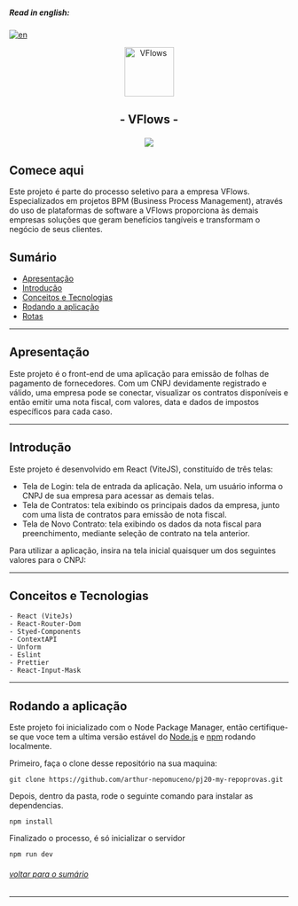 ##### **Read in english:**
[![en](https://img.shields.io/badge/lang-en-blue.svg)](https://github.com/arthur-nepomuceno/pj20-my-repoprovas/blob/master/README.md)

<p align="center">
   <img src="https://notion-emojis.s3-us-west-2.amazonaws.com/prod/svg-twitter/1f4dd.svg" alt="VFlows" style="width: 89px; height: 89px"/>
</p>

## <p align = "center">  - VFlows - </p>

<p align = "center">
   <img src="https://img.shields.io/badge/autor-Arthur Nepomuceno-093D04?style=flat-square" />
</p>

## Comece aqui

Este projeto é parte do processo seletivo para a empresa VFlows.
Especializados em projetos BPM (Business Process Management), através do uso de plataformas de software 
a VFlows proporciona às demais empresas soluções que geram benefícios tangíveis e transformam o negócio de seus clientes. 

## Sumário
   - [Apresentação](#apresentação)
   - [Introdução](#introdução)
   - [Conceitos e Tecnologias](#conceitos-e-tecnologias)
   - [Rodando a aplicação](#rodando-a-aplicação)
   - [Rotas](#rotas)

***


## Apresentação
   Este projeto é o front-end de uma aplicação para emissão de folhas de pagamento de fornecedores.
   Com um CNPJ devidamente registrado e válido, uma empresa pode se conectar, visualizar os contratos disponíveis
   e então emitir uma nota fiscal, com valores, data e dados de impostos específicos para cada caso.
   
***

## Introdução
   Este projeto é desenvolvido em React (ViteJS), constituído de três telas:
   - Tela de Login: tela de entrada da aplicação. Nela, um usuário informa o CNPJ de sua empresa para acessar as demais telas.
   - Tela de Contratos: tela exibindo os principais dados da empresa, junto com uma lista de contratos para emissão de nota fiscal.
   - Tela de Novo Contrato: tela exibindo os dados da nota fiscal para preenchimento, mediante seleção de contrato na tela anterior.
   
   Para utilizar a aplicação, insira na tela inicial quaisquer um dos seguintes valores para o CNPJ:
   
***

## Conceitos e Tecnologias
    - React (ViteJs)
    - React-Router-Dom
    - Styed-Components
    - ContextAPI
    - Unform
    - Eslint
    - Prettier
    - React-Input-Mask

***

## Rodando a aplicação
Este projeto foi inicializado com o Node Package Manager, então certifique-se que voce tem a ultima versão estável do [Node.js](https://nodejs.org/en/download/) e [npm](https://www.npmjs.com/) rodando localmente.

Primeiro, faça o clone desse repositório na sua maquina:

```
git clone https://github.com/arthur-nepomuceno/pj20-my-repoprovas.git
```

Depois, dentro da pasta, rode o seguinte comando para instalar as dependencias.

```
npm install
```

Finalizado o processo, é só inicializar o servidor
```
npm run dev
```
###### [voltar para o sumário](#sumário)
***
